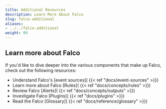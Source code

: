 ```yaml
---
title: Additional Resources
description: Learn More About Falco
slug: falco-additional
aliases:
- ../../falco-additional
weight: 99
---
```


## Learn more about Falco

If you'd like to dive deeper into the various components that make up Falco, check out the following resources:

* Understand Falco's [event sources]( {{< ref "docs/event-sources" >}})
* Learn more about Falco [Rules]( {{< ref "docs/concepts/rules" >}})
* Review Falco [Alerts]( {{< ref "docs/concepts/outputs" >}})
* Investigate Falco [Plugins]( {{< ref "docs/plugins" >}})
* Read the Falco [Glossary]( {{< ref "docs/reference/glossary" >}})
